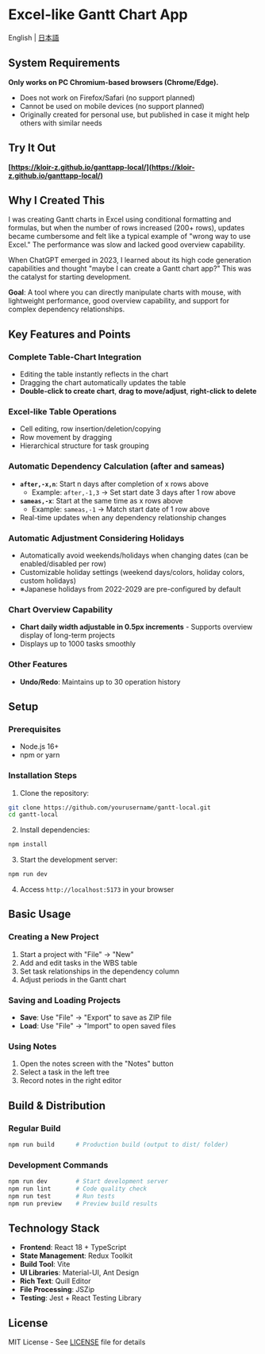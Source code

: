 # Excel-like Gantt Chart App

English | [日本語](README.md)

## System Requirements

**Only works on PC Chromium-based browsers (Chrome/Edge).**

- Does not work on Firefox/Safari (no support planned)
- Cannot be used on mobile devices (no support planned)  
- Originally created for personal use, but published in case it might help others with similar needs

## Try It Out

**[https://kloir-z.github.io/ganttapp-local/](https://kloir-z.github.io/ganttapp-local/)**

## Why I Created This

I was creating Gantt charts in Excel using conditional formatting and formulas, but when the number of rows increased (200+ rows), updates became cumbersome and felt like a typical example of "wrong way to use Excel." The performance was slow and lacked good overview capability.

When ChatGPT emerged in 2023, I learned about its high code generation capabilities and thought "maybe I can create a Gantt chart app?" This was the catalyst for starting development.

**Goal**: A tool where you can directly manipulate charts with mouse, with lightweight performance, good overview capability, and support for complex dependency relationships.

## Key Features and Points

### Complete Table-Chart Integration
- Editing the table instantly reflects in the chart
- Dragging the chart automatically updates the table
- **Double-click to create chart**, **drag to move/adjust**, **right-click to delete**

### Excel-like Table Operations
- Cell editing, row insertion/deletion/copying
- Row movement by dragging
- Hierarchical structure for task grouping

### Automatic Dependency Calculation (after and sameas)
- **`after,-x,n`**: Start n days after completion of x rows above
  - Example: `after,-1,3` → Set start date 3 days after 1 row above
- **`sameas,-x`**: Start at the same time as x rows above
  - Example: `sameas,-1` → Match start date of 1 row above
- Real-time updates when any dependency relationship changes

### Automatic Adjustment Considering Holidays
- Automatically avoid weekends/holidays when changing dates (can be enabled/disabled per row)
- Customizable holiday settings (weekend days/colors, holiday colors, custom holidays)
- ※Japanese holidays from 2022-2029 are pre-configured by default

### Chart Overview Capability
- **Chart daily width adjustable in 0.5px increments** - Supports overview display of long-term projects
- Displays up to 1000 tasks smoothly

### Other Features
- **Undo/Redo**: Maintains up to 30 operation history

## Setup

### Prerequisites
- Node.js 16+
- npm or yarn

### Installation Steps

1. Clone the repository:
```bash
git clone https://github.com/yourusername/gantt-local.git
cd gantt-local
```

2. Install dependencies:
```bash
npm install
```

3. Start the development server:
```bash
npm run dev
```

4. Access `http://localhost:5173` in your browser

## Basic Usage

### Creating a New Project
1. Start a project with "File" → "New"
2. Add and edit tasks in the WBS table
3. Set task relationships in the dependency column
4. Adjust periods in the Gantt chart

### Saving and Loading Projects
- **Save**: Use "File" → "Export" to save as ZIP file
- **Load**: Use "File" → "Import" to open saved files

### Using Notes
1. Open the notes screen with the "Notes" button
2. Select a task in the left tree
3. Record notes in the right editor

## Build & Distribution

### Regular Build
```bash
npm run build      # Production build (output to dist/ folder)
```

### Development Commands
```bash
npm run dev        # Start development server
npm run lint       # Code quality check
npm run test       # Run tests
npm run preview    # Preview build results
```

## Technology Stack

- **Frontend**: React 18 + TypeScript
- **State Management**: Redux Toolkit  
- **Build Tool**: Vite
- **UI Libraries**: Material-UI, Ant Design
- **Rich Text**: Quill Editor
- **File Processing**: JSZip
- **Testing**: Jest + React Testing Library

## License

MIT License - See [LICENSE](LICENSE) file for details